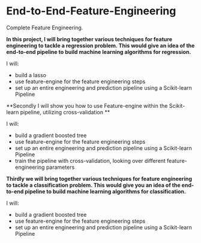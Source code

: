 # End-to-End-Feature-Engineering
Complete Feature Engineering.

**In this project, I will bring together various techniques for feature engineering to tackle a regression problem. This would give an idea of the end-to-end pipeline to build machine learning algorithms for regression.**

I will:
* build a lasso
* use feature-engine for the feature engineering steps
* set up an entire engineering and prediction pipeline using a Scikit-learn Pipeline

**Secondly I will show you how to use Feature-engine within the Scikit-learn pipeline, utilizing cross-validation **

I will:
* build a gradient boosted tree
* use feature-engine for the feature engineering steps
* set up an entire engineering and prediction pipeline using a Scikit-learn Pipeline
* train the pipeline with cross-validation, looking over different feature-engineering parameters

**Thirdly we will bring together various techniques for feature engineering to tackle a classification problem. This would give you an idea of the end-to-end pipeline to build machine learning algorithms for classification.**

I will:
* build a gradient boosted tree
* use feature-engine for the feature engineering steps
* set up an entire engineering and prediction pipeline using a Scikit-learn Pipeline
